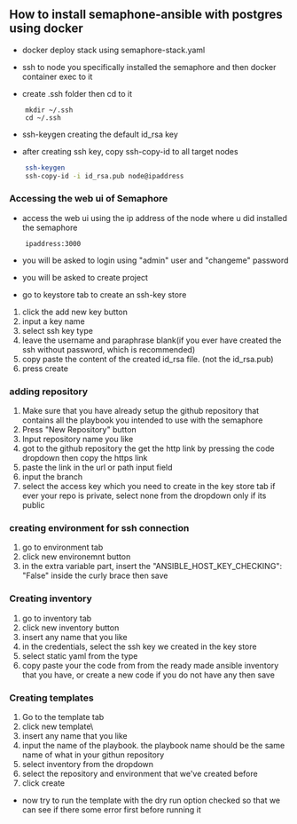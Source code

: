 ## How to install semaphone-ansible with postgres using docker

- docker deploy stack using semaphore-stack.yaml

- ssh to node you specifically installed the semaphore and then docker container exec to it

- create .ssh folder then cd to it

```
    mkdir ~/.ssh
    cd ~/.ssh
```

- ssh-keygen creating the default id_rsa key

- after creating ssh key, copy ssh-copy-id to all target nodes

```sh
    ssh-keygen 
    ssh-copy-id -i id_rsa.pub node@ipaddress
```

### Accessing the web ui of Semaphore

- access the web ui using the ip address of the node where u did installed the semaphore

```
    ipaddress:3000
```

- you will be asked to login using "admin" user and "changeme" password

- you will be asked to create project

- go to keystore tab to create an ssh-key store

1. click the add new key button
2. input a key name
3. select ssh key type
4. leave the username and paraphrase blank(if you ever have created the ssh without password, which is recommended)
5. copy paste the content of the created id_rsa file. (not the id_rsa.pub)
6. press create

### adding repository

1. Make sure that you have already setup the github repository that contains all the playbook you intended to use with the semaphore
2. Press "New Repository" button
3. Input repository name you like
4. got to the github repository the get the http link by pressing the code dropdown then copy the https link
5. paste the link in the url or path input field
6. input the branch 
7. select the access key which you need to create in the key store tab if ever your repo is private, select none from the dropdown only if its public

### creating environment for ssh connection

1. go to environment tab
2. click new environemnt button
3. in the extra variable part, insert the  "ANSIBLE_HOST_KEY_CHECKING": "False" inside the curly brace then save

### Creating inventory

1. go to inventory tab
2. click new inventory button
3. insert any name that you like
4. in the credentials, select the ssh key we created in the key store
5. select static yaml from the type
6. copy paste your the code from from the ready made ansible inventory that you have, or create a new code if you do not have any then save

### Creating templates

1. Go to the template tab
2. click new template\
3. insert any name that you like
4. input the name of the playbook. the playbook name should be the same name of what in your githun repository
5. select inventory from the dropdown
6. select the repository and environment that we've created before
7. click create

-  now try to run the template with the dry run option checked so that we can see if there some error first before running it 